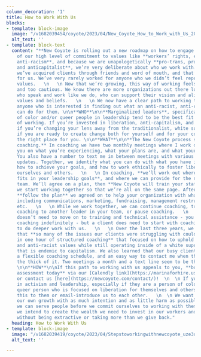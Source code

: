 ```yaml
---
column_decoration: '1'
title: How to Work With Us
blocks:
- template: block-image
  image: "/v1682039454/coyote/2023/04/New_Coyote_How_to_Work_with_Us_2023_y3rqln.png"
  alt_text: ''
- template: block-text
  content: "**New Coyote is rolling out a new roadmap on how to engage with us.**\n\nBecause
    of our high level of commitment to values like **workers’ rights, equity, and
    anti-racism**, and because we are unapologetically **pro-trans, pro-sex worker,
    and anticapitalist**, we’re very deliberate about who we work with. Until recently,
    we’ve acquired clients through friends and word of mouth, and that’s worked out
    for us. We’ve very rarely worked for anyone who we didn’t feel represented our
    values.   \n   \n Now that we’re growing, this way of working feels too conservative
    and too cautious. We know there are more organizations out there looking for consultants
    who speak and work like we do, who can support their vision and align on core
    values and beliefs.   \n   \n We now have a clear path to working together for
    anyone who is interested in finding out what an anti-racist, anti-capitalist organization
    can do for them. \n\n**WHO**\n\n**Marginalized leaders**, specifically leaders
    of color and/or queer people in leadership tend to be the best fit for our style
    of working. If you’re invested in liberation, anti-capitalism, and anti-racism;
    if you’re changing your lens away from the traditionalist, white supremacist “professionalism;”
    if you are ready to create change both for yourself and for your community: we’re
    the right place for you. \n\n**WHAT**\n\n**The New Coyote process starts with
    coaching.** In coaching we have two monthly meetings where I work directly with
    you on what you’re experiencing, what your plans are, and what your needs are.
    You also have a number to text me in between meetings with various questions or
    updates. Together, we identify what you can do with what you have in the moment,
    how to achieve your goals, and how to work ethically to foster liberation for
    ourselves and others.   \n   \n In coaching, **we’ll work out where New Coyote
    fits in your leadership goals**, and where we can provide for the needs of your
    team. We’ll agree on a plan, then **New Coyote will train your staff** before
    we start working together so that we’re all on the same page. After that, we’ll
    **follow the plan** we agreed on to help your organization with whatever you need,
    including communications, marketing, fundraising, management restructuring, hiring/firing,
    etc.   \n   \n While we work together, we can continue coaching, transfer the
    coaching to another leader in your team, or pause coaching.   \n   \n A client
    doesn’t need to move on to training and technical assistance - you can stay with
    coaching indefinitely - but a client does need to start with coaching in order
    to do deeper work with us.   \n   \n Over the last three years, we’ve learned
    that **so many of the issues our clients were struggling with could be resolved
    in one hour of structured coaching** that focused on how to uphold their anticapitalist
    and anti-racist values while still operating inside of a white supremacist environment
    that is endemic to capitalism. We also learned that our busy clients required
    a flexible coaching schedule, and an easy way to contact me when they were in
    the thick of it. Two meetings a month and a text line seem to be the perfect combination.
    \n\n**HOW**\n\nIf this path to working with us appeals to you, **book a coaching
    assessment today** via our [Calendly link](https://marinaforhire.us7.list-manage.com/track/click?u=08d9c04fab21756309c2c31e8&id=588457046d&e=64ec745402)
    or contact us [here](https://newcoyote.com/contact/)!  \n  \n If you know anyone
    in activism and leadership, especially if they are a person of color and/or a
    queer person who is focused on liberation for themselves and others, please forward
    this to them or email-introduce us to each other.   \n  \n We want to engage in
    our own growth with as much intention and as little harm as possible. Being sure
    we can serve people before we commit ourselves to working with them is one way
    we intend to create the wealth we need to invest in our workers and our values
    without being extractive or taking more than we give back."
  heading: How to Work With Us
- template: block-image
  image: "/v1682039419/coyote/2023/04/Stepstoworkingwithnewcoyote_uze3o1.png"
  alt_text: ''

---
```

